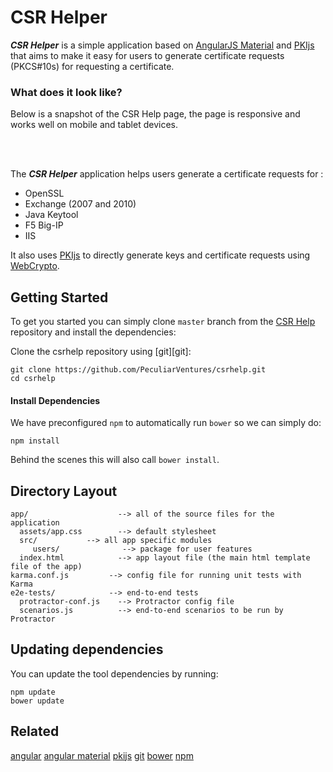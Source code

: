 # CSR Helper

***CSR Helper*** is a simple application based on [AngularJS Material](http://material.angularjs.org/) and [PKIjs](https://pkijs.org) that aims to make it easy for users to generate certificate requests (PKCS#10s) for requesting a certificate.

### What does it look like?

Below is a snapshot of the CSR Help page, the page is responsive and works well on mobile and tablet devices.

<br/>

<Insert picture when complete>

<br/>

The ***CSR Helper*** application helps users generate a certificate requests for :

*  OpenSSL
*  Exchange (2007 and 2010)
*  Java Keytool
*  F5 Big-IP
*  IIS

It also uses [PKIjs](https://pkijs.org) to directly generate keys and certificate requests using [WebCrypto](http://www.w3.org/TR/WebCryptoAPI/).


## Getting Started

To get you started you can simply clone `master` branch from the
[CSR Help](https://github.com/PeculiarVentures/csrhelp.git) repository and install the dependencies:

Clone the csrhelp repository using [git][git]:

```
git clone https://github.com/PeculiarVentures/csrhelp.git
cd csrhelp
```

#### Install Dependencies

We have preconfigured `npm` to automatically run `bower` so we can simply do:

```
npm install
```

Behind the scenes this will also call `bower install`.  


## Directory Layout

```
app/                    --> all of the source files for the application
  assets/app.css        --> default stylesheet
  src/           --> all app specific modules
     users/              --> package for user features
  index.html            --> app layout file (the main html template file of the app)
karma.conf.js         --> config file for running unit tests with Karma
e2e-tests/            --> end-to-end tests
  protractor-conf.js    --> Protractor config file
  scenarios.js          --> end-to-end scenarios to be run by Protractor
```

## Updating dependencies

You can update the tool dependencies by running:

```
npm update
bower update
```


## Related

[angular](http://angularjs.org/)
[angular material](https://material.angularjs.org/)
[pkijs](https://pkijs.org)
[git](http://git-scm.com/)
[bower](http://bower.io)
[npm](https://www.npmjs.org/)

